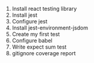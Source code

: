 1. Install react testing library
2. Install jest
3. Configure jest
4. Install jest-environment-jsdom
5. Create my first test
6. Configure babel
7. Write expect sum test
8. gitignore coverage report
